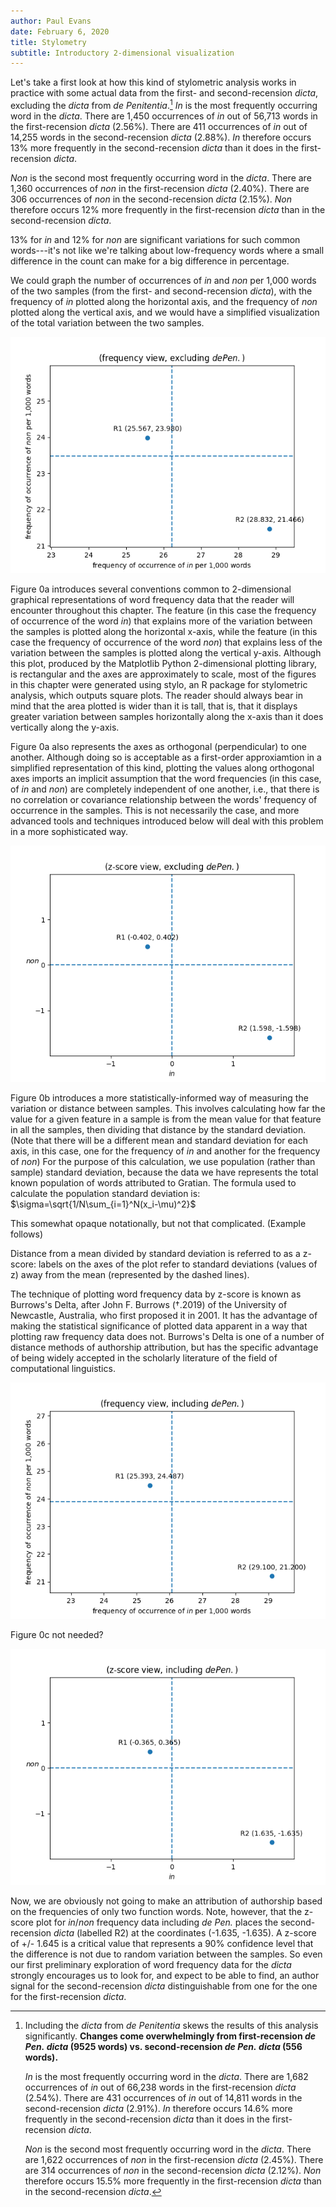 ```yaml
---
author: Paul Evans
date: February 6, 2020
title: Stylometry
subtitle: Introductory 2-dimensional visualization
---
```

Let's take a first look at how this kind of stylometric analysis
works in practice with some actual data from the first- and
second-recension *dicta*, excluding the *dicta* from *de Penitentia*.[^6]
*In* is the most frequently occurring word in the *dicta*. There
are 1,450 occurrences of *in* out of 56,713 words in the
first-recension *dicta* (2.56%). There are 411 occurrences of *in*
out of 14,255 words in the second-recension *dicta* (2.88%). *In*
therefore occurs 13% more frequently in the second-recension *dicta*
than it does in the first-recension *dicta*.

*Non* is the second most frequently occurring word in the *dicta*.
There are 1,360 occurrences of *non* in the first-recension *dicta*
(2.40%). There are 306 occurrences of *non* in the second-recension
*dicta* (2.15%). *Non* therefore occurs 12% more frequently in
the first-recension *dicta* than in the second-recension *dicta*.

13% for *in* and 12% for *non* are significant variations for
such common words---it's not like we're talking about low-frequency
words where a small difference in the count can make for a big
difference in percentage.

We could graph the number of occurrences of *in* and *non* per 1,000
words of the two samples (from the first- and second-recension
*dicta*), with the frequency of *in* plotted along the horizontal
axis, and the frequency of *non* plotted along the vertical axis,
and we would have a simplified visualization of the total variation
between the two samples. 

![Figure 0a updated 6 Feb 2020](PNGs/Figure_0_frequency_excluding_de_Pen.png)

Figure 0a introduces several conventions common to 2-dimensional
graphical representations of word frequency data that the reader
will encounter throughout this chapter. The feature (in this case
the frequency of occurrence of the word *in*) that explains more
of the variation between the samples is plotted along the horizontal
x-axis, while the feature (in this case the frequency of occurrence of
the word *non*) that explains less of the variation between the
samples is plotted along the vertical y-axis. Although this plot,
produced by the Matplotlib Python 2-dimensional plotting library,
is rectangular and the axes are approximately to scale, most of the
figures in this chapter were generated using stylo, an R package
for stylometric analysis, which outputs square plots. The reader
should always bear in mind that the area plotted is wider than it
is tall, that is, that it displays greater variation between samples
horizontally along the x-axis than it does vertically along the
y-axis.

Figure 0a also represents the axes as orthogonal (perpendicular)
to one another. Although doing so is acceptable as a first-order
approxiamtion in a simplified representation of this kind, plotting
the values along orthogonal axes imports an implicit assumption
that the word frequencies (in this case, of *in* and *non*) are
completely independent of one another, i.e., that there is no
correlation or covariance relationship between the words' frequency
of occurrence in the samples. This is not necessarily the case, and
more advanced tools and techniques introduced below will deal with
this problem in a more sophisticated way.

![Figure 0b updated 6 Feb 2020](PNGs/Figure_0_z-score_excluding_de_Pen.png)

Figure 0b introduces a more statistically-informed way of measuring
the variation or distance between samples. This involves calculating
how far the value for a given feature in a sample is from the mean
value for that feature in all the samples, then dividing that
distance by the standard deviation. (Note that there will be a
different mean and standard deviation for each axis, in this case,
one for the frequency of *in* and another for the frequency of
*non*) For the purpose of this calculation, we use population (rather
than sample) standard deviation, because the data we have represents
the total known population of words attributed to Gratian. The
formula used to calculate the population standard deviation is:
$\sigma=\sqrt{1/N\sum_{i=1}^N(x_i-\mu)^2}$

This somewhat opaque notationally, but not that complicated. (Example
follows)

Distance from a mean divided by standard deviation is referred to
as a z-score: labels on the axes of the plot refer to standard
deviations (values of z) away from the mean (represented by the
dashed lines).

The technique of plotting word frequency data by z-score is known
as Burrows's Delta, after John F. Burrows (†.2019) of the University
of Newcastle, Australia, who first proposed it in 2001. It has the
advantage of making the statistical significance of plotted data
apparent in a way that plotting raw frequency data does not. Burrows's
Delta is one of a number of distance methods of authorship attribution,
but has the specific advantage of being widely accepted in the
scholarly literature of the field of computational linguistics.

![Figure 0c updated 6 Feb 2020](PNGs/Figure_0_frequency_including_de_Pen.png)

Figure 0c not needed?

![Figure 0d updated 6 Feb 2020](PNGs/Figure_0_z-score_including_de_Pen.png)

Now, we are obviously not going to make an attribution of authorship
based on the frequencies of only two function words.  Note, however,
that the z-score plot for *in*/*non* frequency data including *de
Pen.* places the second-recension *dicta* (labelled R2) at the
coordinates (-1.635, -1.635). A z-score of +/- 1.645 is a critical
value that represents a 90% confidence level that the difference
is not due to random variation between the samples. So even our
first preliminary exploration of word frequency data for the *dicta*
strongly encourages us to look for, and expect to be able to find,
an author signal for the second-recension *dicta* distinguishable
from one for the one for the first-recension *dicta*.

[^6]: Including the *dicta* from *de Penitentia* skews the results
of this analysis significantly. **Changes come overwhelmingly from
first-recension *de Pen.* *dicta* (9525 words) vs. second-recension
*de Pen.* *dicta* (556 words).**

    *In* is the most frequently occurring word in the *dicta*.
    There are 1,682 occurrences of *in* out of 66,238 words in the
    first-recension *dicta* (2.54%). There are 431 occurrences of
    *in* out of 14,811 words in the second-recension *dicta* (2.91%).
    *In* therefore occurs 14.6% more frequently in the second-recension
    *dicta* than it does in the first-recension *dicta*.

    *Non* is the second most frequently occurring word in the
    *dicta*. There are 1,622 occurrences of *non* in the first-recension
    *dicta* (2.45%). There are 314 occurrences of *non* in the
    second-recension *dicta* (2.12%). *Non* therefore occurs 15.5%
    more frequently in the first-recension *dicta* than in the
    second-recension *dicta*.

